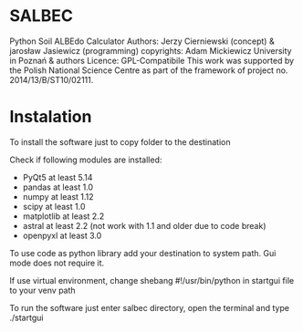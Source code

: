 # SALBEC

Python Soil ALBEdo Calculator
Authors: Jerzy Cierniewski (concept) & jarosław Jasiewicz (programming)
copyrights: Adam Mickiewicz University in Poznań & authors
Licence: GPL-Compatibile
This work was supported by the Polish National Science Centre as part of the framework of project no. 2014/13/B/ST10/02111.

# Instalation

To install the software just to copy folder to the destination

Check if following modules are installed:

* PyQt5 at least 5.14
* pandas at least 1.0
* numpy at least 1.12
* scipy at least 1.0
* matplotlib at least 2.2
* astral at least 2.2 (not work with 1.1 and older due to code break)
* openpyxl at least 3.0

To use code as python library add your destination to system path. Gui mode does not require it.

If use virtual environment, change shebang #!/usr/bin/python in startgui file to your venv path

To run the software just enter salbec directory, open the terminal and type ./startgui

